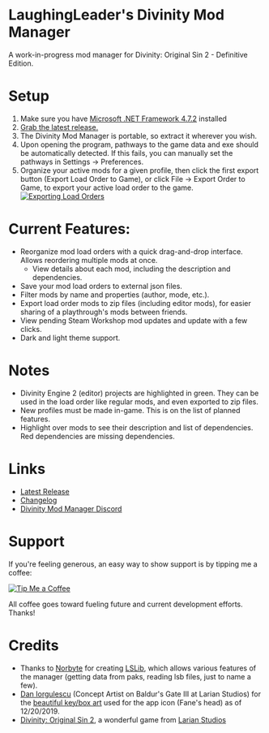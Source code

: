 LaughingLeader's Divinity Mod Manager
=======

A work-in-progress mod manager for Divinity: Original Sin 2 - Definitive Edition.

# Setup

1. Make sure you have [Microsoft .NET Framework 4.7.2](https://dotnet.microsoft.com/download/dotnet-framework/net472) installed
2. [Grab the latest release.](https://github.com/LaughingLeader-DOS2-Mods/DivinityModManager/releases/latest/download/DivinityModManager_Latest.zip)
3. The Divinity Mod Manager is portable, so extract it wherever you wish.
4. Upon opening the program, pathways to the game data and exe should be automatically detected. If this fails, you can manually set the pathways in Settings -> Preferences.
5. Organize your active mods for a given profile, then click the first export button (Export Load Order to Game), or click File -> Export Order to Game, to export your active load order to the game.
 [![Exporting Load Orders](https://i.imgur.com/evJ9ulQl.jpg)](https://i.imgur.com/evJ9ulQ.png)

# Current Features:

* Reorganize mod load orders with a quick drag-and-drop interface. Allows reordering multiple mods at once.
  * View details about each mod, including the description and dependencies.
* Save your mod load orders to external json files.
* Filter mods by name and properties (author, mode, etc.).
* Export load order mods to zip files (including editor mods), for easier sharing of a playthrough's mods between friends.
* View pending Steam Workshop mod updates and update with a few clicks.
* Dark and light theme support.

# Notes

* Divinity Engine 2 (editor) projects are highlighted in green. They can be used in the load order like regular mods, and even exported to zip files.
* New profiles must be made in-game. This is on the list of planned features.
* Highlight over mods to see their description and list of dependencies. Red dependencies are missing dependencies.

# Links

* [Latest Release](https://github.com/LaughingLeader-DOS2-Mods/DivinityModManager/releases/latest)
* [Changelog](https://github.com/LaughingLeader-DOS2-Mods/DivinityModManager/wiki/Changelog)
* [Divinity Mod Manager Discord](https://discord.gg/j5gp6MD)

# Support

If you're feeling generous, an easy way to show support is by tipping me a coffee:

[![Tip Me a Coffee](https://i.imgur.com/NkmwXff.png)](https://ko-fi.com/LaughingLeader)

All coffee goes toward fueling future and current development efforts. Thanks!

# Credits

* Thanks to [Norbyte](https://github.com/Norbyte) for creating [LSLib](https://github.com/Norbyte/lslib), which allows various features of the manager (getting data from paks, reading lsb files, just to name a few).
* [Dan Iorgulescu](https://www.artstation.com/daniorgulescu) (Concept Artist on Baldur's Gate III at Larian Studios) for the [beautiful key/box art](https://www.artstation.com/artwork/mV159) used for the app icon (Fane's head) as of 12/20/2019.
* [Divinity: Original Sin 2](http://store.steampowered.com/app/435150/Divinity_Original_Sin_2/), a wonderful game from [Larian Studios](http://larian.com/)
